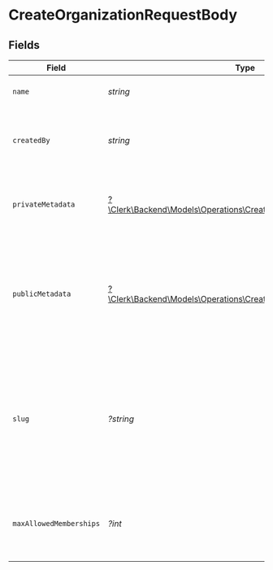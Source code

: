 # CreateOrganizationRequestBody


## Fields

| Field                                                                                                                                  | Type                                                                                                                                   | Required                                                                                                                               | Description                                                                                                                            |
| -------------------------------------------------------------------------------------------------------------------------------------- | -------------------------------------------------------------------------------------------------------------------------------------- | -------------------------------------------------------------------------------------------------------------------------------------- | -------------------------------------------------------------------------------------------------------------------------------------- |
| `name`                                                                                                                                 | *string*                                                                                                                               | :heavy_check_mark:                                                                                                                     | The name of the new organization                                                                                                       |
| `createdBy`                                                                                                                            | *string*                                                                                                                               | :heavy_check_mark:                                                                                                                     | The ID of the User who will become the administrator for the new organization                                                          |
| `privateMetadata`                                                                                                                      | [?\Clerk\Backend\Models\Operations\CreateOrganizationPrivateMetadata](../../Models/Operations/CreateOrganizationPrivateMetadata.md)    | :heavy_minus_sign:                                                                                                                     | Metadata saved on the organization, accessible only from the Backend API                                                               |
| `publicMetadata`                                                                                                                       | [?\Clerk\Backend\Models\Operations\CreateOrganizationPublicMetadata](../../Models/Operations/CreateOrganizationPublicMetadata.md)      | :heavy_minus_sign:                                                                                                                     | Metadata saved on the organization, read-only from the Frontend API and fully accessible (read/write) from the Backend API             |
| `slug`                                                                                                                                 | *?string*                                                                                                                              | :heavy_minus_sign:                                                                                                                     | A slug for the new organization.<br/>Can contain only lowercase alphanumeric characters and the dash "-".<br/>Must be unique for the instance. |
| `maxAllowedMemberships`                                                                                                                | *?int*                                                                                                                                 | :heavy_minus_sign:                                                                                                                     | The maximum number of memberships allowed for this organization                                                                        |